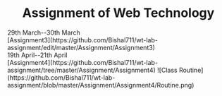 <h1 align="center">Assignment of Web Technology</h1>
29th March--30th March<br>
[Assignment3](https://github.com/Bishal711/wt-lab-assignment/edit/master/Assignment/Assignment3)
<br>19th April--21th April<br>
[Assignment4](https://github.com/Bishal711/wt-lab-assignment/tree/master/Assignment/Assignment4)
![Class Routine](https://github.com/Bishal711/wt-lab-assignment/blob/master/Assignment/Assignment4/Routine.png)
